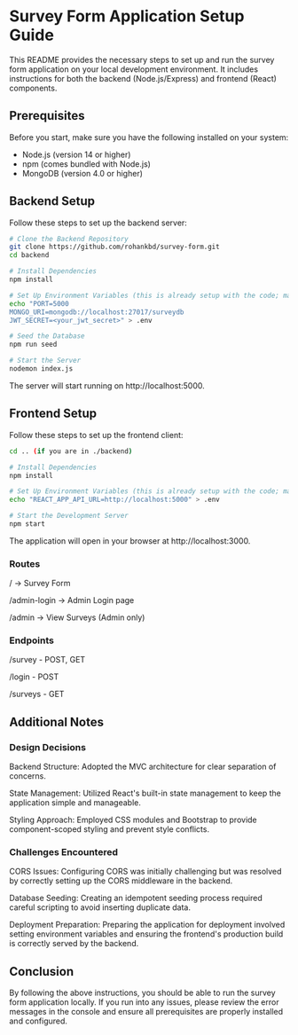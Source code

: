 # Survey Form Application Setup Guide

This README provides the necessary steps to set up and run the survey form application on your local development environment. It includes instructions for both the backend (Node.js/Express) and frontend (React) components.

## Prerequisites

Before you start, make sure you have the following installed on your system:
- Node.js (version 14 or higher)
- npm (comes bundled with Node.js)
- MongoDB (version 4.0 or higher)

## Backend Setup

Follow these steps to set up the backend server:

```bash
# Clone the Backend Repository
git clone https://github.com/rohankbd/survey-form.git
cd backend

# Install Dependencies
npm install

# Set Up Environment Variables (this is already setup with the code; make changes if necessary)
echo "PORT=5000
MONGO_URI=mongodb://localhost:27017/surveydb
JWT_SECRET=<your_jwt_secret>" > .env

# Seed the Database
npm run seed

# Start the Server
nodemon index.js
```
The server will start running on http://localhost:5000.

## Frontend Setup

Follow these steps to set up the frontend client:

```bash
cd .. (if you are in ./backend)

# Install Dependencies
npm install

# Set Up Environment Variables (this is already setup with the code; make changes if necessary)
echo "REACT_APP_API_URL=http://localhost:5000" > .env

# Start the Development Server
npm start
```

The application will open in your browser at http://localhost:3000.

### Routes
/ -> Survey Form

/admin-login -> Admin Login page

/admin -> View Surveys (Admin only)

### Endpoints
/survey - POST, GET

/login - POST

/surveys - GET

## Additional Notes
### Design Decisions
 Backend Structure: Adopted the MVC architecture for clear separation of concerns.

 State Management: Utilized React's built-in state management to keep the application simple and manageable.

 Styling Approach: Employed CSS modules and Bootstrap to provide component-scoped styling and prevent style conflicts.

### Challenges Encountered
CORS Issues: Configuring CORS was initially challenging but was resolved by correctly setting up the CORS middleware in the backend.

Database Seeding: Creating an idempotent seeding process required careful scripting to avoid inserting duplicate data.

Deployment Preparation: Preparing the application for deployment involved setting environment variables and ensuring the frontend's production build is correctly served by the backend.

## Conclusion
By following the above instructions, you should be able to run the survey form application locally. If you run into any issues, please review the error messages in the console and ensure all prerequisites are properly installed and configured.